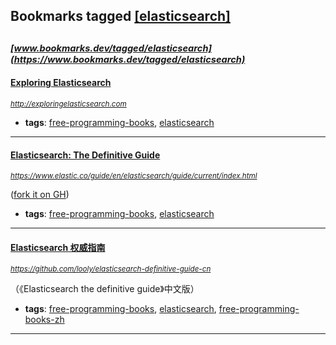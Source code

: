 ## Bookmarks tagged [[elasticsearch]](https://www.bookmarks.dev?q=[elasticsearch])

_<sup><sup>[www.bookmarks.dev/tagged/elasticsearch](https://www.bookmarks.dev/tagged/elasticsearch)</sup></sup>_
---
#### [Exploring Elasticsearch](http://exploringelasticsearch.com)
_<sup>http://exploringelasticsearch.com</sup>_

* **tags**: [free-programming-books](../tagged/free-programming-books.md), [elasticsearch](../tagged/elasticsearch.md)
---
#### [Elasticsearch: The Definitive Guide](https://www.elastic.co/guide/en/elasticsearch/guide/current/index.html)
_<sup>https://www.elastic.co/guide/en/elasticsearch/guide/current/index.html</sup>_

([fork it on GH](https://github.com/elastic/elasticsearch-definitive-guide))
* **tags**: [free-programming-books](../tagged/free-programming-books.md), [elasticsearch](../tagged/elasticsearch.md)
---
#### [Elasticsearch 权威指南](https://github.com/looly/elasticsearch-definitive-guide-cn)
_<sup>https://github.com/looly/elasticsearch-definitive-guide-cn</sup>_

（《Elasticsearch the definitive guide》中文版）
* **tags**: [free-programming-books](../tagged/free-programming-books.md), [elasticsearch](../tagged/elasticsearch.md), [free-programming-books-zh](../tagged/free-programming-books-zh.md)
---
